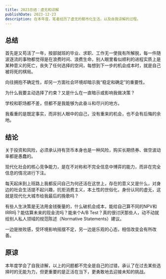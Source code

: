 ```yaml
---
title: 2023总结：虚无和谅解
publishDate: 2023-12-23
description: 在本年度，笔者经历了虚无的都市化生活，以及自我谅解的过程。
---
```


## 总结

首先是又苟活了一年，按部就班的毕业、求职、工作无一使我有所解脱，每一件随波逐流的事物都觉得是在浪费时间、浪费生命，别人眼里看似顺利的进程实质上是某种意义的死亡，丧失了任何选择的空间，每想到下一步的机会成本时，就是自己被将死的棋局。

向往拥抱不确定性，却另一方面社会环境却暗示我“稳定和确定”的重要性。

为什么我要主动选择了约束？又是什么在一直暗示或影响我做决策？

学校和职场都不差，但都不是我能够为此奋斗和尽兴的地方。

我看重的是既定事实，而非别人眼中的自己，没有重来的机会，也不会有后悔的余地。

## 结论

关于投资和风险，必须承认持有货币本身也是一种风险，购买长期债券、做空波动率都是愚蠢的。

现代化社会的核心竞争能力，是在不对称和不完全信息中博弈的能力，而非在完全信息的情况进行下注。

每天起床到上班路上我都反问自己为何还活在这世上，存在的意义又是什么，对身边的社会生活提不起兴趣，抗拒消费主义，本土性的世俗化，身份认同的虚无，这就是现代化大城市给我最后的挽歌吗？

有些人生决策是无法用金钱衡量的，什么破机会成本，能给自己算不同的NPV和IRR吗？能估算未来的现金流吗？能来个A/B Test？真的很讨厌那些人，动不动就给别人私人领域的规范陈述（Normative Statements）建议。

一边是挫败感，受环境影响摇摆不定，另一边是乐观的心态，相信改变会有所改善。

## 原谅

本年度学会了自我谅解，以上的问题都不完全是自己的过错，承认了在过去某些选择时的无能为力，但更重要的是正活在当下，更勇敢地去迎接未知的挑战。